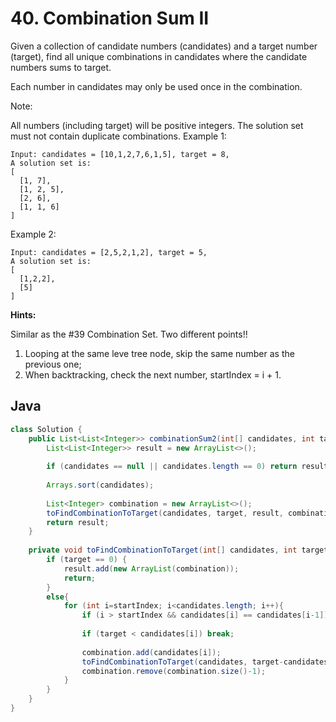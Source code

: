 # 40. Combination Sum II

Given a collection of candidate numbers (candidates) and a target number (target), find all unique combinations in candidates where the candidate numbers sums to target.

Each number in candidates may only be used once in the combination.

Note:

All numbers (including target) will be positive integers.
The solution set must not contain duplicate combinations.
Example 1:
```
Input: candidates = [10,1,2,7,6,1,5], target = 8,
A solution set is:
[
  [1, 7],
  [1, 2, 5],
  [2, 6],
  [1, 1, 6]
]
```
Example 2:
```
Input: candidates = [2,5,2,1,2], target = 5,
A solution set is:
[
  [1,2,2],
  [5]
]
```

**Hints:**

Similar as the #39 Combination Set. Two different points!!
1. Looping at the same leve tree node, skip the same number as the previous one;
2. When backtracking, check the next number, startIndex = i + 1.

## Java
```java
class Solution {
    public List<List<Integer>> combinationSum2(int[] candidates, int target) {
        List<List<Integer>> result = new ArrayList<>();
        
        if (candidates == null || candidates.length == 0) return result;
        
        Arrays.sort(candidates);
        
        List<Integer> combination = new ArrayList<>();
        toFindCombinationToTarget(candidates, target, result, combination, 0);
        return result;
    }
    
    private void toFindCombinationToTarget(int[] candidates, int target, List<List<Integer>> result, List<Integer> combination, int startIndex){
        if (target == 0) {
            result.add(new ArrayList(combination));
            return;
        }
        else{
            for (int i=startIndex; i<candidates.length; i++){
                if (i > startIndex && candidates[i] == candidates[i-1]) continue;    //skip if the number is the same as the previous one (diff from #39 pt1)
                
                if (target < candidates[i]) break;
                
                combination.add(candidates[i]);
                toFindCombinationToTarget(candidates, target-candidates[i], result, combination, i+1);     //start from next Index (diff from #39 pt2)
                combination.remove(combination.size()-1);
            }
        }
    }
}
```
